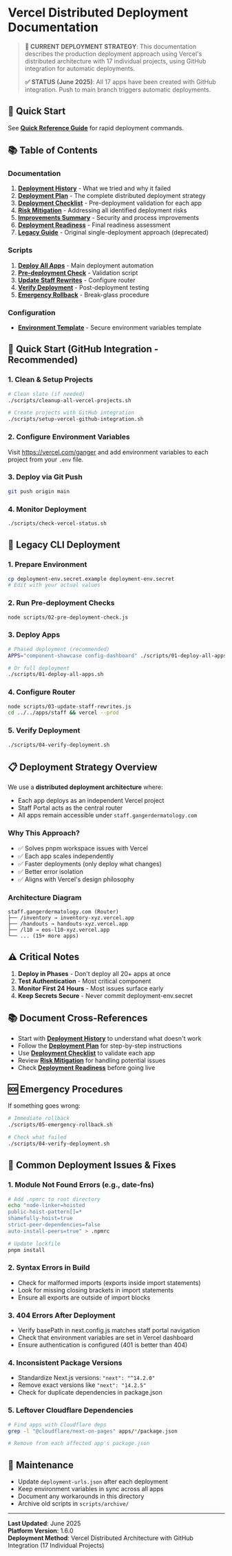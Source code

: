 # Vercel Distributed Deployment Documentation

> **🚀 CURRENT DEPLOYMENT STRATEGY**: This documentation describes the production deployment approach using Vercel's distributed architecture with 17 individual projects, using GitHub integration for automatic deployments.
> 
> **✅ STATUS (June 2025)**: All 17 apps have been created with GitHub integration. Push to main branch triggers automatic deployments.

## 🚀 Quick Start
See **[Quick Reference Guide](./QUICK_REFERENCE.md)** for rapid deployment commands.

## 📚 Table of Contents

### Documentation
1. **[Deployment History](./01-deployment-history.md)** - What we tried and why it failed
2. **[Deployment Plan](./02-deployment-plan.md)** - The complete distributed deployment strategy
3. **[Deployment Checklist](./03-deployment-checklist.md)** - Pre-deployment validation for each app
4. **[Risk Mitigation](./04-risk-mitigation.md)** - Addressing all identified deployment risks
5. **[Improvements Summary](./05-improvements-summary.md)** - Security and process improvements
6. **[Deployment Readiness](./06-deployment-readiness.md)** - Final readiness assessment
7. **[Legacy Guide](./07-legacy-deployment-guide.md)** - Original single-deployment approach (deprecated)

### Scripts
1. **[Deploy All Apps](./scripts/01-deploy-all-apps.sh)** - Main deployment automation
2. **[Pre-deployment Check](./scripts/02-pre-deployment-check.js)** - Validation script
3. **[Update Staff Rewrites](./scripts/03-update-staff-rewrites.js)** - Configure router
4. **[Verify Deployment](./scripts/04-verify-deployment.sh)** - Post-deployment testing
5. **[Emergency Rollback](./scripts/05-emergency-rollback.sh)** - Break-glass procedure


### Configuration
- **[Environment Template](./deployment-env.secret.example)** - Secure environment variables template

## 🚀 Quick Start (GitHub Integration - Recommended)

### 1. Clean & Setup Projects
```bash
# Clean slate (if needed)
./scripts/cleanup-all-vercel-projects.sh

# Create projects with GitHub integration
./scripts/setup-vercel-github-integration.sh
```

### 2. Configure Environment Variables
Visit https://vercel.com/ganger and add environment variables to each project from your `.env` file.

### 3. Deploy via Git Push
```bash
git push origin main
```

### 4. Monitor Deployment
```bash
./scripts/check-vercel-status.sh
```

## 🚀 Legacy CLI Deployment

### 1. Prepare Environment
```bash
cp deployment-env.secret.example deployment-env.secret
# Edit with your actual values
```

### 2. Run Pre-deployment Checks
```bash
node scripts/02-pre-deployment-check.js
```

### 3. Deploy Apps
```bash
# Phased deployment (recommended)
APPS="component-showcase config-dashboard" ./scripts/01-deploy-all-apps.sh

# Or full deployment
./scripts/01-deploy-all-apps.sh
```

### 4. Configure Router
```bash
node scripts/03-update-staff-rewrites.js
cd ../../apps/staff && vercel --prod
```

### 5. Verify Deployment
```bash
./scripts/04-verify-deployment.sh
```

## 📋 Deployment Strategy Overview

We use a **distributed deployment architecture** where:
- Each app deploys as an independent Vercel project
- Staff Portal acts as the central router
- All apps remain accessible under `staff.gangerdermatology.com`

### Why This Approach?
- ✅ Solves pnpm workspace issues with Vercel
- ✅ Each app scales independently
- ✅ Faster deployments (only deploy what changes)
- ✅ Better error isolation
- ✅ Aligns with Vercel's design philosophy

### Architecture Diagram
```
staff.gangerdermatology.com (Router)
├── /inventory → inventory-xyz.vercel.app
├── /handouts → handouts-xyz.vercel.app
├── /l10 → eos-l10-xyz.vercel.app
└── ... (15+ more apps)
```

## ⚠️ Critical Notes

1. **Deploy in Phases** - Don't deploy all 20+ apps at once
2. **Test Authentication** - Most critical component
3. **Monitor First 24 Hours** - Most issues surface early
4. **Keep Secrets Secure** - Never commit deployment-env.secret

## 📚 Document Cross-References

- Start with **[Deployment History](./01-deployment-history.md)** to understand what doesn't work
- Follow the **[Deployment Plan](./02-deployment-plan.md)** for step-by-step instructions
- Use **[Deployment Checklist](./03-deployment-checklist.md)** to validate each app
- Review **[Risk Mitigation](./04-risk-mitigation.md)** for handling potential issues
- Check **[Deployment Readiness](./06-deployment-readiness.md)** before going live

## 🆘 Emergency Procedures

If something goes wrong:
```bash
# Immediate rollback
./scripts/05-emergency-rollback.sh

# Check what failed
./scripts/04-verify-deployment.sh
```

## 🔧 Common Deployment Issues & Fixes

### 1. **Module Not Found Errors** (e.g., date-fns)
```bash
# Add .npmrc to root directory
echo "node-linker=hoisted
public-hoist-pattern[]=*
shamefully-hoist=true
strict-peer-dependencies=false
auto-install-peers=true" > .npmrc

# Update lockfile
pnpm install
```

### 2. **Syntax Errors in Build**
- Check for malformed imports (exports inside import statements)
- Look for missing closing brackets in import statements
- Ensure all exports are outside of import blocks

### 3. **404 Errors After Deployment**
- Verify basePath in next.config.js matches staff portal navigation
- Check that environment variables are set in Vercel dashboard
- Ensure authentication is configured (401 is better than 404)

### 4. **Inconsistent Package Versions**
- Standardize Next.js versions: `"next": "^14.2.0"`
- Remove exact versions like `"next": "14.2.5"`
- Check for duplicate dependencies in package.json

### 5. **Leftover Cloudflare Dependencies**
```bash
# Find apps with Cloudflare deps
grep -l "@cloudflare/next-on-pages" apps/*/package.json

# Remove from each affected app's package.json
```

## 📝 Maintenance

- Update `deployment-urls.json` after each deployment
- Keep environment variables in sync across all apps
- Document any workarounds in this directory
- Archive old scripts in `scripts/archive/`

---

**Last Updated**: June 2025  
**Platform Version**: 1.6.0  
**Deployment Method**: Vercel Distributed Architecture with GitHub Integration (17 Individual Projects)